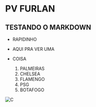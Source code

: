 # PV FURLAN
## TESTANDO O MARKDOWN
* RAPIDINHO
* AQUI PRA VER UMA
* COISA

  1. PALMEIRAS
  2. CHELSEA
  3. FLAMENGO
  4. PSG
  5. BOTAFOGO

![C](https://cdn.jsdelivr.net/gh/devicons/devicon@latest/icons/c/c-original.svg)
